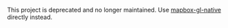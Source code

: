 This project is deprecated and no longer maintained. Use [mapbox-gl-native](https://www.npmjs.com/package/mapbox-gl-native) directly instead.